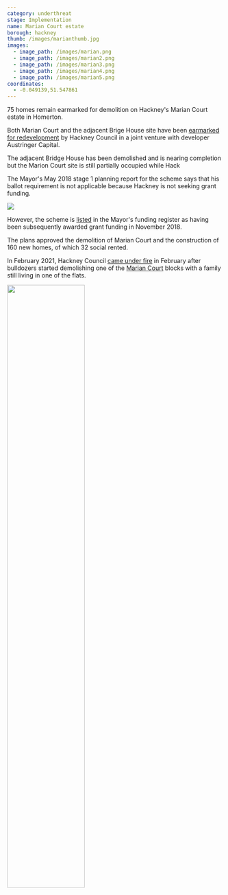 ```yaml
---
category: underthreat
stage: Implementation 
name: Marian Court estate 
borough: hackney
thumb: /images/marianthumb.jpg
images:
  - image_path: /images/marian.png
  - image_path: /images/marian2.png
  - image_path: /images/marian3.png
  - image_path: /images/marian4.png
  - image_path: /images/marian5.png
coordinates: 
  - -0.049139,51.547861
---
```

75 homes remain earmarked for demolition on Hackney's Marian Court estate in Homerton.

Both Marian Court and the adjacent Brige House site have been [earmarked for redevelopment](https://hackney.gov.uk/bridge-house) by Hackney Council in a joint venture with developer Austringer Capital. 

The adjacent Bridge House has been demolished and is nearing completion but the Marion Court site is still partially occupied while Hack

The Mayor's May 2018 stage 1 planning report for the scheme says that his ballot requirement is not applicable because Hackney is not seeking grant funding.

<img src="/images/marianballot.png" class="img-thumbnail rounded img-fluid">

However, the scheme is [listed](/approved/funding) in the Mayor's funding register as having been subsequently awarded grant funding in November 2018.

The plans approved the demolition of Marian Court and the construction of 160 new homes, of which 32 social rented.

In February 2021, Hackney Council [came under fire](https://www.hackneycitizen.co.uk/2021/02/24/activists-appalled-town-hall-demolishing-marian-court-family-living/) in February after bulldozers started demolishing one of the [Marian Court](https://estatewatch.london/estates/hackney/mariancourt/) blocks with a family still living in one of the flats.

<img src="http://estatewatch.london/images/mariandemo.png" class="img-thumbnail img-fluid rounded" width="60%">

